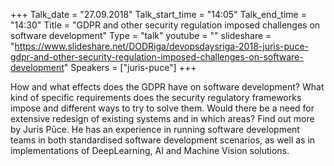 +++
Talk_date = "27.09.2018"
Talk_start_time = "14:05"
Talk_end_time = "14:30"
Title = "GDPR and other security regulation imposed challenges on software development"
Type = "talk"
youtube = ""
slideshare = "https://www.slideshare.net/DODRiga/devopsdaysriga-2018-juris-puce-gdpr-and-other-security-regulation-imposed-challenges-on-software-development"
Speakers = ["juris-puce"]
+++

<p>How and what effects does the GDPR have on software development? What kind of specific requirements does the security regulatory frameworks impose and different ways to try to solve them. Would there be a need for extensive redesign of existing systems and in which areas? Find out more by Juris Pūce. He has an experience in running software development teams in both standardised software development scenarios, as well as in implementations of DeepLearning, AI and Machine Vision solutions.</p>